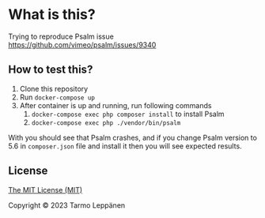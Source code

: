 # What is this?

Trying to reproduce Psalm issue https://github.com/vimeo/psalm/issues/9340

## How to test this?

1. Clone this repository
1. Run `docker-compose up`
1. After container is up and running, run following commands
   1. `docker-compose exec php composer install` to install Psalm
   1. `docker-compose exec php ./vendor/bin/psalm`

With you should see that Psalm crashes, and if you change Psalm version to 5.6
in `composer.json` file and install it then you will see expected results.

## License

[The MIT License (MIT)](LICENSE)

Copyright © 2023 Tarmo Leppänen
